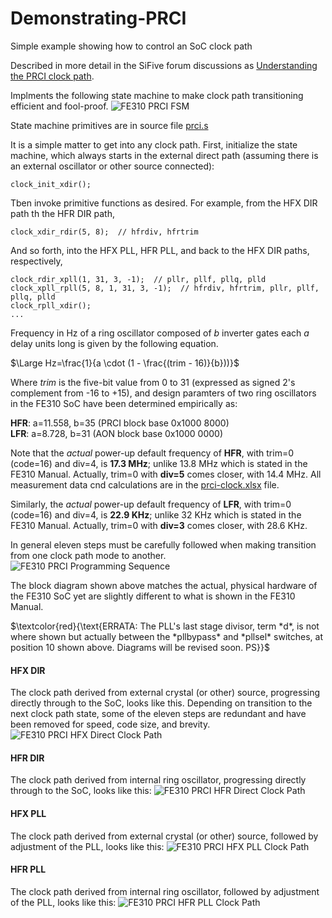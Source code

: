 # Demonstrating-PRCI
Simple example showing how to control an SoC clock path

Described in more detail in the SiFive forum discussions as [Understanding the PRCI clock path](https://forums.sifive.com/t/understanding-the-prci-clock-path/5827).

Implments the following state machine to make clock path transitioning efficient and fool-proof.
![FE310 PRCI FSM](https://user-images.githubusercontent.com/36460742/221101107-0870d344-afb8-452b-a63b-e6f8a3fa6335.PNG)

State machine primitives are in source file [prci.s](https://github.com/psherman42/Demonstrating-PRCI/blob/main/prci.s)

It is a simple matter to get into any clock path. First, initialize the state machine, which always starts in the external direct path (assuming there is an external oscillator or other source connected):

    clock_init_xdir();

Tben invoke primitive functions as desired. For example, from the HFX DIR path th the HFR DIR path,

    clock_xdir_rdir(5, 8);  // hfrdiv, hfrtrim

And so forth, into the HFX PLL, HFR PLL, and back to the HFX DIR paths, respectively,

    clock_rdir_xpll(1, 31, 3, -1);  // pllr, pllf, pllq, plld
    clock_xpll_rpll(5, 8, 1, 31, 3, -1);  // hfrdiv, hfrtrim, pllr, pllf, pllq, plld
    clock_rpll_xdir();
    ...

Frequency in Hz of a ring oscillator composed of *b* inverter gates each *a* delay units long is given by the following equation.

$\Large Hz=\frac{1}{a \cdot (1 - \frac{(trim - 16)}{b}))}$

Where *trim* is the five-bit value from 0 to 31 (expressed as signed 2's complement from -16 to +15), and design paramters of two ring oscillators in the FE310 SoC have been determined empirically as:

**HFR**: a=11.558, b=35  (PRCI block base 0x1000 8000)  
**LFR**: a=8.728, b=31  (AON block base 0x1000 0000)  

Note that the *actual* power-up default frequency of **HFR**, with trim=0 (code=16) and div=4, is **17.3 MHz**; unlike 13.8 MHz which is stated in the FE310 Manual. Actually, trim=0 with **div=5** comes closer, with 14.4 MHz. All measurement data cnd calculations are in the [prci-clock.xlsx](https://github.com/psherman42/Demonstrating-PRCI/blob/main/prci-clock.xlsx) file.

Similarly, the *actual* power-up default frequency of **LFR**, with trim=0 (code=16) and div=4, is **22.9 KHz**; unlike 32 KHz which is stated in the FE310 Manual. Actually, trim=0 with **div=3** comes closer, with 28.6 KHz.

In general eleven steps must be carefully followed when making transition from one clock path mode to another.
![FE310 PRCI Programming Sequence](https://user-images.githubusercontent.com/36460742/221101136-a13dee28-f667-4593-a86e-5df5be89b06a.PNG)

The block diagram shown above matches the actual, physical hardware of the FE310 SoC yet are slightly different to what is shown in the FE310 Manual.

$\textcolor{red}{\text{ERRATA: The PLL's last stage divisor, term *d*, is not where shown but actually between the *pllbypass* and *pllsel* switches, at position 10 shown above. Diagrams will be revised soon. PS}}$ 

#### HFX DIR

The clock path derived from external crystal (or other) source, progressing directly through to the SoC, looks like this. Depending on transition to the next clock path state, some of the eleven steps are redundant and have been removed for speed, code size, and brevity.
![FE310 PRCI HFX Direct Clock Path](https://user-images.githubusercontent.com/36460742/221101141-ce8f8707-8bb6-4726-ab56-0a993a699b3c.PNG)

#### HFR DIR

The clock path derived from internal ring oscillator, progressing directly through to the SoC, looks like this:
![FE310 PRCI HFR Direct Clock Path](https://user-images.githubusercontent.com/36460742/221101143-d752a855-afc0-453f-bac8-a63edf52cc9e.PNG)

#### HFX PLL

The clock path derived from external crystal (or other) source, followed by adjustment of the PLL, looks like this:
![FE310 PRCI HFX PLL Clock Path](https://user-images.githubusercontent.com/36460742/221101145-8d91b8e3-5630-40f8-8b6d-534a13505def.PNG)

#### HFR PLL

The clock path derived from internal ring oscillator, followed by adjustment of the PLL, looks like this:
![FE310 PRCI HFR PLL Clock Path](https://user-images.githubusercontent.com/36460742/221101148-bde14001-33fb-44e0-bcd6-d3a8be0ff937.PNG)
